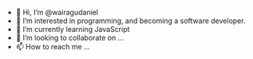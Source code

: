 - 👋 Hi, I’m @wairagudaniel
- 👀 I’m interested in programming, and becoming a software developer.
- 🌱 I’m currently learning JavaScript
- 💞️ I’m looking to collaborate on ...
- 📫 How to reach me ...

<!---
wairagudaniel/wairagudaniel is a ✨ special ✨ repository because its `README.md` (this file) appears on your GitHub profile.
You can click the Preview link to take a look at your changes.
--->
